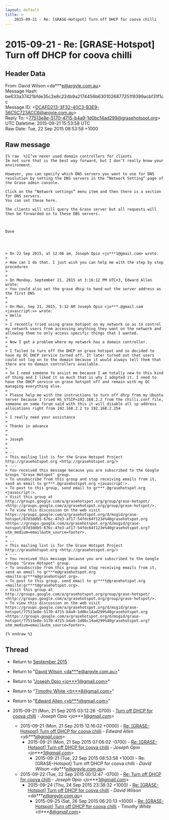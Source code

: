 ```yaml
---
layout: default
title: >
    2015-09-21 - Re: [GRASE-Hotspot] Turn off DHCP for coova chilli
---
```


# 2015-09-21 - Re: [GRASE-Hotspot] Turn off DHCP for coova chilli

## Header Data

From: David Wilson \<da***e@argyle.com.au\><br>
Message Hash: be633a37421bfde35c2e8c22db9a2174456b6301026877251f9399acbf31f1cc<br>
Message ID: \<DCAFD213-3F32-40C3-B3E9-56C5C723ACC6@argyle.com.au\><br>
Reply To: \<77513e8e-5170-4715-b4a9-1d0bc14ad299@grasehotspot.org\><br>
UTC Datetime: 2015-09-21 15:53:58 UTC<br>
Raw Date: Tue, 22 Sep 2015 08:53:58 +1000<br>

## Raw message

```
{% raw  %}I’ve never used domain controllers for clients 
Im not sure that is the best way forward, but I don’t really know your environment. 

However, you can specify which DNS servers you want to use for DNS resolution by setting the DNS servers in the “Network Setting” page of the Grase admin console. 

Click on the “Network settings” menu item and then there is a section for DNS servers. 
You can set these here. 

The clients will still query the Grase server but all requests will then be forwarded on to these DBS servers. 



Dave 

 


> On 22 Sep 2015, at 12:06 am, Joseph Opio <jo***1@gmail.com> wrote:
> 
> How can I do that. I just wish you can help me with the step by step procedures
> 
> 
> On Monday, September 21, 2015 at 3:16:12 PM UTC+3, Edward Allen wrote:
> You could also set the grase dhcp to hand out the server address as the first DNS
> 
> 
> On Mon, Sep 21, 2015, 5:12 AM Joseph Opio <jo***.@gmail.com <javascript:>> wrote:
> Hello
> 
> I recently tried using grase hotspot on my network so as to control my network users from accessing anything they want on the network and allowing them to only access specific things that I wanted.
> 
> Now I get a problem where my network has a domain controller.
> 
> I failed to turn off the DHCP on grase hotspot and so decided to have my DC DHCP service turned off. It later turned out that users could not log on to the domain because it would always tell them that there are no domain controllers available.
> 
> So I need someone to assist me because I am totally new to this kind of thing and I liked it so much that is why I adopted it. I need to have the DHCP service on grase hotspot off and remain with my DC managing everything else.
> 
> Please help me with the instructions to turn off dhcp from my Ubuntu server because I tried HS_STSIP=192.168.2.2 from the chilli.conf file, someone on some forum said with this it will disable all ip address allocations right from 192.168.2.2 to 192.168.2.254
> 
> I really need your assistance
> 
> Thanks in advance
> 
>  
> Joseph
> 
> 
> -- 
> This mailing list is for the Grase Hotspot Project http://grasehotspot.org <http://grasehotspot.org/>
> --- 
> You received this message because you are subscribed to the Google Groups "Grase Hotspot" group.
> To unsubscribe from this group and stop receiving emails from it, send an email to gr***.@grasehotspot.org <javascript:>.
> To post to this group, send email to gr***.@grasehotspot.org <javascript:>.
> Visit this group at http://groups.google.com/a/grasehotspot.org/group/grase-hotspot/ <http://groups.google.com/a/grasehotspot.org/group/grase-hotspot/>.
> To view this discussion on the web visit https://groups.google.com/a/grasehotspot.org/d/msgid/grase-hotspot/87d3ddb5-676c-47e3-af17-54fdc64f123e%40grasehotspot.org <https://groups.google.com/a/grasehotspot.org/d/msgid/grase-hotspot/87d3ddb5-676c-47e3-af17-54fdc64f123e%40grasehotspot.org?utm_medium=email&utm_source=footer>.
> 
> -- 
> This mailing list is for the Grase Hotspot Project http://grasehotspot.org <http://grasehotspot.org/>
> --- 
> You received this message because you are subscribed to the Google Groups "Grase Hotspot" group.
> To unsubscribe from this group and stop receiving emails from it, send an email to gr***e@grasehotspot.org <mailto:gr***e@grasehotspot.org>.
> To post to this group, send email to gr***t@grasehotspot.org <mailto:gr***t@grasehotspot.org>.
> Visit this group at http://groups.google.com/a/grasehotspot.org/group/grase-hotspot/ <http://groups.google.com/a/grasehotspot.org/group/grase-hotspot/>.
> To view this discussion on the web visit https://groups.google.com/a/grasehotspot.org/d/msgid/grase-hotspot/77513e8e-5170-4715-b4a9-1d0bc14ad299%40grasehotspot.org <https://groups.google.com/a/grasehotspot.org/d/msgid/grase-hotspot/77513e8e-5170-4715-b4a9-1d0bc14ad299%40grasehotspot.org?utm_medium=email&utm_source=footer>.

{% endraw %}
```

## Thread

+ Return to [September 2015](/archive/2015/09)

+ Return to "[David Wilson <da***e<span>@</span>argyle.com.au>](/authors/da___e_at_argyle_com_au)"
+ Return to "[Joseph Opio <jo***1<span>@</span>gmail.com>](/authors/jo___1_at_gmail_com)"
+ Return to "[Timothy White <ti***8<span>@</span>gmail.com>](/authors/ti___8_at_gmail_com)"
+ Return to "[Edward Allen <yb***j<span>@</span>gmail.com>](/authors/yb___j_at_gmail_com)"

+ 2015-09-21 (Mon, 21 Sep 2015 03:12:26 -0700) - [Turn off DHCP for coova chilli](/archive/2015/09/0fce5059c9c3755e8669a1d48d234a1873fbcc872a0a2e64368f7047363642f7) - _Joseph Opio \<jo***1@gmail.com\>_
  + 2015-09-21 (Mon, 21 Sep 2015 12:16:02 +0000) - [Re: [GRASE-Hotspot] Turn off DHCP for coova chilli](/archive/2015/09/c07b4ed63d9edc52a3c623a15ef2d3a888d1fe6f6a68459e09294c95ba835a32) - _Edward Allen \<yb***j@gmail.com\>_
    + 2015-09-21 (Mon, 21 Sep 2015 07:06:02 -0700) - [Re: [GRASE-Hotspot] Turn off DHCP for coova chilli](/archive/2015/09/e8294b484174736f6d403c8a928f570e55a01a46fe73351a6035b86926b1dd3b) - _Joseph Opio \<jo***1@gmail.com\>_
      + 2015-09-21 (Tue, 22 Sep 2015 08:53:58 +1000) - Re: [GRASE-Hotspot] Turn off DHCP for coova chilli - _David Wilson \<da***e@argyle.com.au\>_
  + 2015-09-22 (Tue, 22 Sep 2015 00:12:47 -0700) - [Re: Turn off DHCP for coova chilli](/archive/2015/09/153241002f33ced1ac9da61f7702cbb48d1dfea4e16579c46c4f8386241fe423) - _Joseph Opio \<jo***1@gmail.com\>_
    + 2015-09-24 (Thu, 24 Sep 2015 23:38:32 +1000) - [Re: [GRASE-Hotspot] Turn off DHCP for coova chilli](/archive/2015/09/a502d02f37428e8bd1b9463d5d53a5daac83669016e35ff3831c939e45384c3a) - _David Wilson \<da***e@argyle.com.au\>_
      + 2015-09-25 (Sat, 26 Sep 2015 06:20:13 +1000) - [Re: [GRASE-Hotspot] Turn off DHCP for coova chilli](/archive/2015/09/0690300de72d610f4047c701d4ccb20b4a982a30755e3820ba2259ca446a2eee) - _Timothy White \<ti***8@gmail.com\>_

